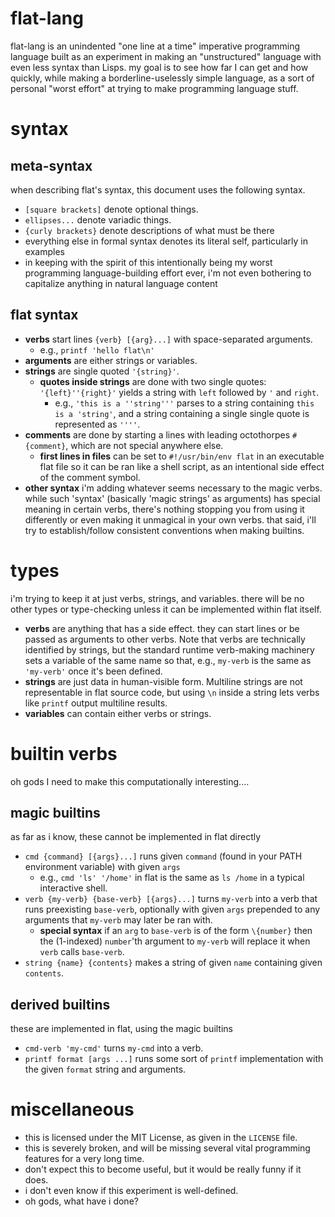# flat-lang

flat-lang is an unindented "one line at a time" imperative programming
language built as an experiment in making an "unstructured" language
with even less syntax than Lisps. my goal is to see how far I can get
and how quickly, while making a borderline-uselessly simple language,
as a sort of personal "worst effort" at trying to make programming
language stuff.


# syntax

## meta-syntax

when describing flat's syntax, this document uses the following
syntax.

- `[square brackets]` denote optional things.
- `ellipses...` denote variadic things.
- `{curly brackets}` denote descriptions of what must be there
- everything else in formal syntax denotes its literal self,
  particularly in examples
- in keeping with the spirit of this intentionally being my worst
  programming language-building effort ever, i'm not even bothering to
  capitalize anything in natural language content

## flat syntax

- __verbs__ start lines `{verb} [{arg}...]` with space-separated
  arguments.
  - e.g., `printf 'hello flat\n'`
- __arguments__ are either strings or variables.
- __strings__ are single quoted `'{string}'`.
    - __quotes inside strings__ are done with two single quotes:
      `'{left}''{right}'` yields a string with `left` followed by `'`
      and `right`.
        - e.g., `'this is a ''string'''` parses to a string containing
          `this is a 'string'`, and a string containing a single
          single quote is represented as `''''`.
- __comments__ are done by starting a lines with leading octothorpes
  `#{comment}`, which are not special anywhere else.
    - __first lines in files__ can be set to `#!/usr/bin/env flat` in
      an executable flat file so it can be ran like a shell script, as
      an intentional side effect of the comment symbol.
- __other syntax__ i'm adding whatever seems necessary to the magic
  verbs. while such 'syntax' (basically 'magic strings' as arguments)
  has special meaning in certain verbs, there's nothing stopping you
  from using it differently or even making it unmagical in your own
  verbs. that said, i'll try to establish/follow consistent
  conventions when making builtins.


# types

i'm trying to keep it at just verbs, strings, and variables. there
will be no other types or type-checking unless it can be implemented
within flat itself.

- __verbs__ are anything that has a side effect. they can start lines
  or be passed as arguments to other verbs. Note that verbs are
  technically identified by strings, but the standard runtime
  verb-making machinery sets a variable of the same name so that,
  e.g., `my-verb` is the same as `'my-verb'` once it's been defined.
- __strings__ are just data in human-visible form. Multiline strings
  are not representable in flat source code, but using `\n` inside a
  string lets verbs like `printf` output multiline results.
- __variables__ can contain either verbs or strings.


# builtin verbs

oh gods I need to make this computationally interesting....

## magic builtins

as far as i know, these cannot be implemented in flat directly

- `cmd {command} [{args}...]` runs given `command` (found in your
  PATH environment variable) with given `args`
    - e.g., `cmd 'ls' '/home'` in flat is the same as `ls /home` in a
      typical interactive shell.
- `verb {my-verb} {base-verb} [{args}...]` turns `my-verb` into a verb
  that runs preexisting `base-verb`, optionally with given `args`
  prepended to any arguments that `my-verb` may later be ran with.
    - __special syntax__ if an `arg` to `base-verb` is of the form
      `\{number}` then the (1-indexed) `number`'th argument to
      `my-verb` will replace it when `verb` calls `base-verb`.
- `string {name} {contents}` makes a string of given `name`
  containing given `contents`.

## derived builtins

these are implemented in flat, using the magic builtins

- `cmd-verb 'my-cmd'` turns `my-cmd` into a verb.
- `printf format [args ...]` runs some sort of `printf` implementation
  with the given `format` string and arguments.


# miscellaneous

- this is licensed under the MIT License, as given in the `LICENSE` file.
- this is severely broken, and will be missing several vital
  programming features for a very long time.
- don't expect this to become useful, but it would be really funny if
  it does.
- i don't even know if this experiment is well-defined.
- oh gods, what have i done?
